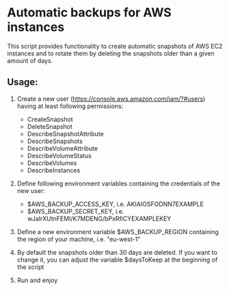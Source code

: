 Automatic backups for AWS instances
===================================

This script provides functionality to create automatic snapshots of AWS EC2 instances and to rotate them by deleting the snapshots older than a given amount of days.

Usage:
------

1. Create a new user (https://console.aws.amazon.com/iam/?#users) having at least following permissions:
     - CreateSnapshot
     - DeleteSnapshot
     - DescribeSnapshotAttribute
     - DescribeSnapshots
     - DescribeVolumeAttribute
     - DescribeVolumeStatus
     - DescribeVolumes
     - DescribeInstances

2. Define following environment variables containing the credentials of the new user:
     - $AWS_BACKUP_ACCESS_KEY, i.e. AKIAIOSFODNN7EXAMPLE
     - $AWS_BACKUP_SECRET_KEY, i.e. wJalrXUtnFEMI/K7MDENG/bPxRfiCYEXAMPLEKEY

3. Define a new environment variable $AWS_BACKUP_REGION containing the region of your machine, i.e. "eu-west-1"

4. By default the snapshots older than 30 days are deleted. If you want to change it, you can adjust the variable $daysToKeep at  the beginning of the script

5. Run and enjoy